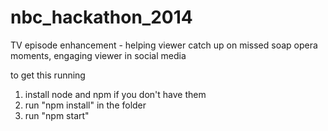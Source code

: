 nbc_hackathon_2014
==================

TV episode enhancement - helping viewer catch up on missed soap opera moments, engaging viewer in social media

to get this running

1. install node and npm if you don't have them
2. run "npm install" in the folder
3. run "npm start"
